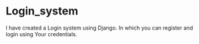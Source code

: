 # Login_system
I have created a Login system using Django. In which you can register and login using Your credentials.

